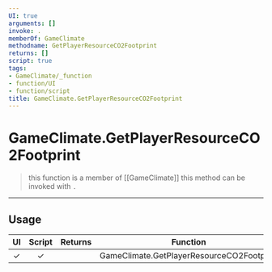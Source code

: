 ```yaml
---
UI: true
arguments: []
invoke: .
memberOf: GameClimate
methodname: GetPlayerResourceCO2Footprint
returns: []
script: true
tags:
- GameClimate/_function
- function/UI
- function/script
title: GameClimate.GetPlayerResourceCO2Footprint
---
```

# GameClimate.GetPlayerResourceCO2Footprint
> this function is a member of [[GameClimate]]
> this method can be invoked with `.`
-----
## Usage
|  UI | Script | Returns | Function | Arguments |
|:---:|:------:|-------:|:--------:|:---------|
|✓|✓||GameClimate.GetPlayerResourceCO2Footprint||
